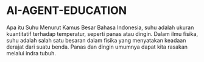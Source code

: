 # AI-AGENT-EDUCATION
Apa itu Suhu Menurut Kamus Besar Bahasa Indonesia, suhu adalah ukuran kuantitatif terhadap temperatur, seperti panas atau dingin. Dalam ilmu fisika, suhu adalah salah satu besaran dalam fisika yang menyatakan keadaan derajat dari suatu benda.     Panas dan dingin umumnya dapat kita rasakan melalui indra tubuh.
